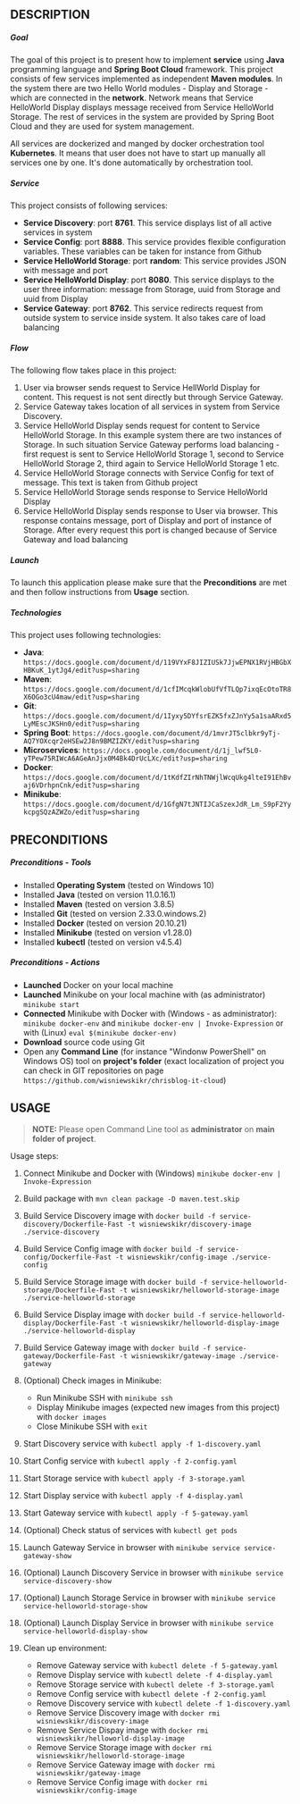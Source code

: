 DESCRIPTION
-----------

##### Goal
The goal of this project is to present how to implement **service** using **Java** programming language and **Spring Boot Cloud** framework. This project consists of few services implemented as independent **Maven modules**. In the system there are two Hello World modules - Display and Storage - which are connected in the **network**. Network means that Service HelloWorld Display displays message received from Service HelloWorld Storage. The rest of services in the system are provided by Spring Boot Cloud and they are used for system management.

All services are dockerized and manged by docker orchestration tool **Kubernetes**. It means that user does not have to start up manually all services one by one. It's done automatically by orchestration tool. 

##### Service
This project consists of following services:
* **Service Discovery**: port **8761**. This service displays list of all active services in system
* **Service Config**: port **8888**. This service provides flexible configuration variables. These variables can be taken for instance from Github
* **Service HelloWorld Storage**: port **random**: This service provides JSON with message and port
* **Service HelloWorld Display**: port **8080**. This service displays to the user three information: message from Storage, uuid from Storage and uuid from Display
* **Service Gateway**: port **8762**. This service redirects request from outside system to service inside system. It also takes care of load balancing

##### Flow
The following flow takes place in this project:
1. User via browser sends request to Service HellWorld Display for content. This request is not sent directly but through Service Gateway. 
1. Service Gateway takes location of all services in system from Service Discovery.
1. Service HelloWorld Display sends request for content to Service HelloWorld Storage. In this example system there are two instances of Storage. In such situation Service Gateway performs load balancing - first request is sent to Service HelloWorld Storage 1, second to Service HelloWorld Storage 2, third again to Service HelloWorld Storage 1 etc. 
1. Service HelloWorld Storage connects with Service Config for text of message. This text is taken from Github project
1. Service HelloWorld Storage sends response to Service HelloWorld Display
1. Service HelloWorld Display sends response to User via browser. This response contains message, port of Display and port of instance of Storage. 
After every request this port is changed because of Service Gateway and load balancing

##### Launch
To launch this application please make sure that the **Preconditions** are met and then follow instructions from **Usage** section.

##### Technologies
This project uses following technologies:
* **Java**: `https://docs.google.com/document/d/119VYxF8JIZIUSk7JjwEPNX1RVjHBGbXHBKuK_1ytJg4/edit?usp=sharing`
* **Maven**: `https://docs.google.com/document/d/1cfIMcqkWlobUfVfTLQp7ixqEcOtoTR8X6OGo3cU4maw/edit?usp=sharing`
* **Git**: `https://docs.google.com/document/d/1Iyxy5DYfsrEZK5fxZJnYy5a1saARxd5LyMEscJKSHn0/edit?usp=sharing`
* **Spring Boot**: `https://docs.google.com/document/d/1mvrJT5clbkr9yTj-AQ7YOXcqr2eHSEw2J8n9BMZIZKY/edit?usp=sharing`
* **Microservices**: `https://docs.google.com/document/d/1j_lwf5L0-yTPew75RIWcA6AGeAnJjx0M4Bk4DrUcLXc/edit?usp=sharing`
* **Docker**: `https://docs.google.com/document/d/1tKdfZIrNhTNWjlWcqUkg4lteI91EhBvaj6VDrhpnCnk/edit?usp=sharing`
* **Minikube**: `https://docs.google.com/document/d/1GfgN7tJNTIJCaSzexJdR_Lm_S9pF2YykcpgSQzAZWZo/edit?usp=sharing`


PRECONDITIONS
-------------

##### Preconditions - Tools
* Installed **Operating System** (tested on Windows 10)
* Installed **Java** (tested on version 11.0.16.1)
* Installed **Maven** (tested on version 3.8.5)
* Installed **Git** (tested on version 2.33.0.windows.2)
* Installed **Docker** (tested on version 20.10.21)
* Installed **Minikube** (tested on version v1.28.0)
* Installed **kubectl** (tested on version v4.5.4)

##### Preconditions - Actions
* **Launched** Docker on your local machine
* **Launched** Minikube on your local machine with (as administrator) `minikube start`
* **Connected** Minikube with Docker with (Windows - as administrator): `minikube docker-env` and `minikube docker-env | Invoke-Expression` or with (Linux) `eval $(minikube docker-env)` 
* **Download** source code using Git 
* Open any **Command Line** (for instance "Windonw PowerShell" on Windows OS) tool on **project's folder** (exact localization of project you can check in GIT repositories on page `https://github.com/wisniewskikr/chrisblog-it-cloud`)


USAGE
-----

> **NOTE:**  Please open Command Line tool as **administrator** on **main folder of project**.

Usage steps:
1. Connect Minikube and Docker with (Windows) `minikube docker-env | Invoke-Expression`
1. Build package with `mvn clean package -D maven.test.skip`
1. Build Service Discovery image with `docker build -f service-discovery/Dockerfile-Fast -t wisniewskikr/discovery-image ./service-discovery`
1. Build Service Config image with `docker build -f service-config/Dockerfile-Fast -t wisniewskikr/config-image ./service-config`
1. Build Service Storage image with `docker build -f service-helloworld-storage/Dockerfile-Fast -t wisniewskikr/helloworld-storage-image ./service-helloworld-storage`
1. Build Service Display image with `docker build -f service-helloworld-display/Dockerfile-Fast -t wisniewskikr/helloworld-display-image ./service-helloworld-display`
1. Build Service Gateway image with `docker build -f service-gateway/Dockerfile-Fast -t wisniewskikr/gateway-image ./service-gateway`
1. (Optional) Check images in Minikube:

     * Run Minikube SSH with `minikube ssh`
     * Display Minikube images (expected new images from this project) with `docker images`
     * Close Minikube SSH with `exit`

1. Start Discovery service with `kubectl apply -f 1-discovery.yaml`
1. Start Config service with `kubectl apply -f 2-config.yaml`
1. Start Storage service with `kubectl apply -f 3-storage.yaml`
1. Start Display service with `kubectl apply -f 4-display.yaml`
1. Start Gateway service with `kubectl apply -f 5-gateway.yaml`
1. (Optional) Check status of services with `kubectl get pods`
1. Launch Gateway Service in browser with `minikube service service-gateway-show`
1. (Optional) Launch Discovery Service in browser with `minikube service service-discovery-show`
1. (Optional) Launch Storage Service in browser with `minikube service service-helloworld-storage-show`
1. (Optional) Launch Display Service in browser with `minikube service service-helloworld-display-show`
1. Clean up environment:
    
    * Remove Gateway service with `kubectl delete -f 5-gateway.yaml`
    * Remove Display service with `kubectl delete -f 4-display.yaml`
    * Remove Storage service with `kubectl delete -f 3-storage.yaml`
    * Remove Config service with `kubectl delete -f 2-config.yaml`
    * Remove Discovery service with `kubectl delete -f 1-discovery.yaml`
    * Remove Service Discovery image with `docker rmi wisniewskikr/discovery-image`
    * Remove Service Dispay image with `docker rmi wisniewskikr/helloworld-display-image`
    * Remove Service Storage image with `docker rmi wisniewskikr/helloworld-storage-image`
    * Remove Service Gateway image with `docker rmi wisniewskikr/gateway-image`
    * Remove Service Config image with `docker rmi wisniewskikr/config-image`